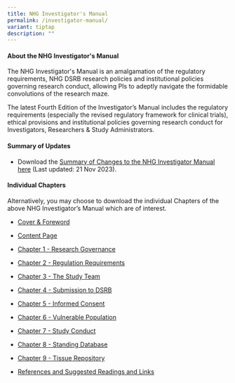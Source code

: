 ```yaml
---
title: NHG Investigator's Manual
permalink: /investigator-manual/
variant: tiptap
description: ""
---
```

<h4><strong>About the NHG Investigator's Manual</strong></h4>
<p>The NHG Investigator's Manual is an amalgamation of the regulatory requirements,
NHG DSRB research policies and institutional policies governing research
conduct, allowing PIs to adeptly navigate the formidable convolutions of
the research maze.</p>
<p>The latest Fourth Edition of the Investigator’s Manual includes the regulatory
requirements (especially the revised regulatory framework for clinical
trials), ethical provisions and institutional policies governing research
conduct for Investigators, Researchers &amp; Study Administrators.</p>
<p></p>
<p></p>
<h4><strong>Summary of Updates</strong></h4>
<ul data-tight="true" class="tight">
<li>
<p>Download the <a href="/files/Investigator Manual/im_summary_of_change_jun25.pdf" rel="noopener noreferrer nofollow" target="_blank">Summary of Changes to the NHG Investigator Manual here</a> (Last
updated: 21 Nov 2023).</p>
</li>
</ul>
<p></p>
<h4><strong>Individual Chapters</strong></h4>
<p>Alternatively, you may choose to download the individual Chapters of the
above NHG Investigator’s Manual which are of interest.</p>
<ul data-tight="true" class="tight">
<li>
<p><a href="/files/Investigator Manual/im_cover_and_foreword.pdf" rel="noopener noreferrer nofollow" target="_blank">Cover &amp; Foreword</a>
</p>
</li>
<li>
<p><a href="/files/Investigator Manual/im_content_page.pdf" rel="noopener noreferrer nofollow" target="_blank">Content Page</a>
</p>
</li>
<li>
<p><a href="/files/Investigator Manual/im_chapter_1_research_governance.pdf" rel="noopener noreferrer nofollow" target="_blank">Chapter 1 -&nbsp;Research Governance</a>
</p>
</li>
<li>
<p><a href="/files/Investigator Manual/im_chapter_2_regulation_requirements.pdf" rel="noopener noreferrer nofollow" target="_blank">Chapter 2 -&nbsp;Regulation Requirements</a>&nbsp;</p>
</li>
<li>
<p><a href="/files/Investigator Manual/IM_Chapter_3_The_Study_Team.pdf" rel="noopener noreferrer nofollow" target="_blank">Chapter 3 -&nbsp;The Study Team</a>&nbsp;</p>
</li>
<li>
<p><a href="/files/Investigator Manual/IM_Chapter_4_Submission_to_DSRB.pdf" rel="noopener noreferrer nofollow" target="_blank">Chapter 4 -&nbsp;Submission to DSRB</a>&nbsp;</p>
</li>
<li>
<p><a href="/files/Investigator Manual/IM_Chapter_5_Informed_Consent.pdf" rel="noopener noreferrer nofollow" target="_blank">Chapter 5 -&nbsp;Informed Consent</a>&nbsp;</p>
</li>
<li>
<p><a href="/files/Investigator Manual/im_chapter_6_vulnerable_population.pdf" rel="noopener noreferrer nofollow" target="_blank">Chapter 6 - Vulnerable Population</a>
</p>
</li>
<li>
<p><a href="/files/Investigator Manual/im_chapter_7_study_conduct.pdf" rel="noopener noreferrer nofollow" target="_blank">Chapter 7 - Study Conduct</a>&nbsp;</p>
</li>
<li>
<p><a href="/files/Investigator Manual/im_chapter_8_standing_database.pdf" rel="noopener noreferrer nofollow" target="_blank">Chapter 8 - Standing Database</a>&nbsp;</p>
</li>
<li>
<p><a href="/files/Investigator Manual/im_chapter_9_tissue_repository.pdf" rel="noopener noreferrer nofollow" target="_blank">Chapter 9 - Tissue Repository</a>&nbsp;</p>
</li>
<li>
<p><a href="/files/Investigator Manual/references_suggest_readings_links_jun25.pdf" rel="noopener noreferrer nofollow" target="_blank">References and Suggested Readings and Links</a>
</p>
</li>
</ul>
<p></p>